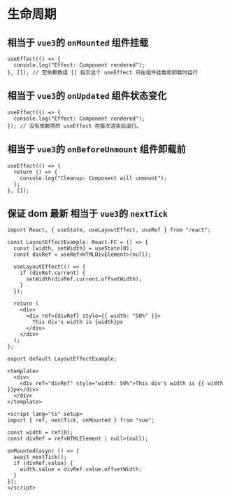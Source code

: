 # 生命周期

## 相当于 `vue3`的 `onMounted` 组件挂载

```tsx
useEffect(() => {
  console.log("Effect: Component rendered");
}, []); // 空依赖数组 [] 指示这个 useEffect 只在组件挂载和卸载时运行
```

## 相当于 `vue3`的 `onUpdated` 组件状态变化

```tsx
useEffect(() => {
  console.log("Effect: Component rendered");
}); // 没有依赖项的 useEffect 在每次渲染后运行。
```

## 相当于 `vue3`的 `onBeforeUnmount` 组件卸载前

```tsx
useEffect(() => {
  return () => {
    console.log("Cleanup: Component will unmount");
  };
}, []);
```

## 保证 dom 最新 相当于 `vue3`的 `nextTick`

```tsx
import React, { useState, useLayoutEffect, useRef } from "react";

const LayoutEffectExample: React.FC = () => {
  const [width, setWidth] = useState(0);
  const divRef = useRef<HTMLDivElement>(null);

  useLayoutEffect(() => {
    if (divRef.current) {
      setWidth(divRef.current.offsetWidth);
    }
  });

  return (
    <div>
      <div ref={divRef} style={{ width: "50%" }}>
        This div's width is {width}px
      </div>
    </div>
  );
};

export default LayoutEffectExample;
```

```vue
<template>
  <div>
    <div ref="divRef" style="width: 50%">This div's width is {{ width }}px</div>
  </div>
</template>

<script lang="ts" setup>
import { ref, nextTick, onMounted } from "vue";

const width = ref(0);
const divRef = ref<HTMLElement | null>(null);

onMounted(async () => {
  await nextTick();
  if (divRef.value) {
    width.value = divRef.value.offsetWidth;
  }
});
</script>
```
